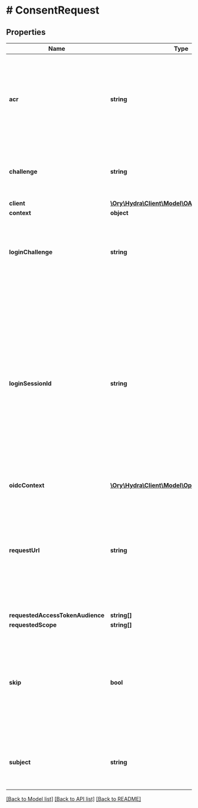 # # ConsentRequest

## Properties

Name | Type | Description | Notes
------------ | ------------- | ------------- | -------------
**acr** | **string** | ACR represents the Authentication AuthorizationContext Class Reference value for this authentication session. You can use it to express that, for example, a user authenticated using two factor authentication. | [optional]
**challenge** | **string** | ID is the identifier (\&quot;authorization challenge\&quot;) of the consent authorization request. It is used to identify the session. |
**client** | [**\Ory\Hydra\Client\Model\OAuth2Client**](OAuth2Client.md) |  | [optional]
**context** | **object** |  | [optional]
**loginChallenge** | **string** | LoginChallenge is the login challenge this consent challenge belongs to. It can be used to associate a login and consent request in the login &amp; consent app. | [optional]
**loginSessionId** | **string** | LoginSessionID is the login session ID. If the user-agent reuses a login session (via cookie / remember flag) this ID will remain the same. If the user-agent did not have an existing authentication session (e.g. remember is false) this will be a new random value. This value is used as the \&quot;sid\&quot; parameter in the ID Token and in OIDC Front-/Back- channel logout. It&#39;s value can generally be used to associate consecutive login requests by a certain user. | [optional]
**oidcContext** | [**\Ory\Hydra\Client\Model\OpenIDConnectContext**](OpenIDConnectContext.md) |  | [optional]
**requestUrl** | **string** | RequestURL is the original OAuth 2.0 Authorization URL requested by the OAuth 2.0 client. It is the URL which initiates the OAuth 2.0 Authorization Code or OAuth 2.0 Implicit flow. This URL is typically not needed, but might come in handy if you want to deal with additional request parameters. | [optional]
**requestedAccessTokenAudience** | **string[]** |  | [optional]
**requestedScope** | **string[]** |  | [optional]
**skip** | **bool** | Skip, if true, implies that the client has requested the same scopes from the same user previously. If true, you must not ask the user to grant the requested scopes. You must however either allow or deny the consent request using the usual API call. | [optional]
**subject** | **string** | Subject is the user ID of the end-user that authenticated. Now, that end user needs to grant or deny the scope requested by the OAuth 2.0 client. | [optional]

[[Back to Model list]](../../README.md#models) [[Back to API list]](../../README.md#endpoints) [[Back to README]](../../README.md)
